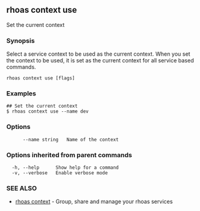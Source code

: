 ## rhoas context use

Set the current context

### Synopsis

Select a service context to be used as the current context.
When you set the context to be used, it is set as the current context for all service based commands.


```
rhoas context use [flags]
```

### Examples

```
## Set the current context
$ rhoas context use --name dev

```

### Options

```
      --name string   Name of the context
```

### Options inherited from parent commands

```
  -h, --help      Show help for a command
  -v, --verbose   Enable verbose mode
```

### SEE ALSO

* [rhoas context](rhoas_context.md)	 - Group, share and manage your rhoas services

